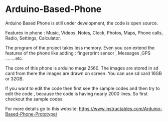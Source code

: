 # Arduino-Based-Phone
Arduino Based Phone is still under development, the code is open source.

Features in phone :
Music,
Videos,
Notes,
Clock,
Photos,
Maps,
Phone calls,
Radio,
Settings,
Calculator.

The program of the project takes less memory. Even you can extend the features of the phone like adding : fingerprint sensor , Messages ,GPS ........etc.

The core of this phone is arduino mega 2560. The images are stored in sd card from there the images are drawn on screen. You can use sd card 16GB or 32GB.

If you want to edit the code then first see the sample codes and then try to edit the code , because the code is having nearly 2000 lines. So first checkout the sample codes.

For more details go to this website: https://www.instructables.com/Arduino-Based-Phone-Prototype/
